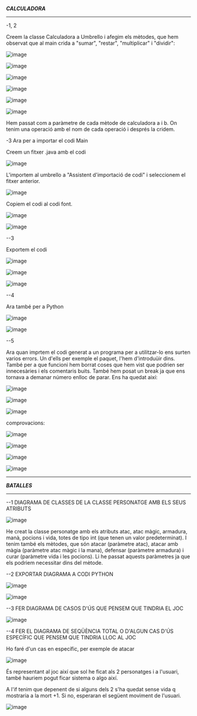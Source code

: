 ***CALCULADORA***

-------------------------------------------------------------------------------------------------------------------------------------------------------

-1, 2

Creem la classe Calculadora a Umbrello i afegim els mètodes, que hem observat que al main crida a "sumar", "restar", "multiplicar" i "dividir":

![image](https://user-images.githubusercontent.com/113586105/234496767-6daaef22-53f0-40df-a68e-a4416865925b.png)

![image](https://user-images.githubusercontent.com/113586105/234497226-20a749e3-2713-48f6-9c1d-4df4bfe33551.png)

![image](https://user-images.githubusercontent.com/113586105/234499093-50ce434b-abff-48e0-833a-9ea1d968a499.png)

![image](https://user-images.githubusercontent.com/113586105/234499137-313b0846-95bf-4496-975f-f371391f0767.png)

![image](https://user-images.githubusercontent.com/113586105/234499159-1752e964-57b8-4a17-8854-cbdea627d855.png)

![image](https://user-images.githubusercontent.com/113586105/234499184-59a34e01-7218-4d14-a38d-b9bed5d7a4c0.png)


Hem passat com a paràmetre de cada mètode de calculadora a i b. On tenim una operació amb el nom de cada operació i després la cridem.

-3 Ara per a importar el codi Main

Creem un fitxer .java amb el codi

![image](https://user-images.githubusercontent.com/113586105/234490412-1fe06367-f16c-46de-b2a8-0bc9493e3e41.png)

L'importem al umbrello a "Assistent d'importació de codi" i seleccionem el fitxer anterior.

![image](https://user-images.githubusercontent.com/113586105/234490441-23def4a4-9305-4daa-8acd-944c9e8c5f94.png)

Copiem el codi al codi font.

![image](https://user-images.githubusercontent.com/113586105/234491387-1d3ca67a-9de2-4f2f-b7d1-3d20407bd938.png)

![image](https://user-images.githubusercontent.com/113586105/234491410-56f05a38-736f-4c4f-8db6-e506a9bc95bc.png)

--3 

Exportem el codi 

![image](https://user-images.githubusercontent.com/113586105/234492293-aea63b55-0fdd-4048-84c5-4ac4ddf7cd7e.png)

![image](https://user-images.githubusercontent.com/113586105/234492429-bb425383-254b-4521-807d-666834140582.png)

![image](https://user-images.githubusercontent.com/113586105/234492985-dabdf8c2-5114-4077-beb5-f21dc2c21b29.png)

--4

Ara també per a Python

![image](https://user-images.githubusercontent.com/113586105/234493511-acc0c9f0-5c3c-447a-811b-045afe357b7a.png)

![image](https://user-images.githubusercontent.com/113586105/234493605-ad43e521-e449-4e89-8770-8fdca39573d3.png)

--5

Ara quan imprtem el codi generat a un programa per a utilitzar-lo ens surten varios errors.
Un d'ells per exemple el paquet, l'hem d'introduüir dins.
També per a que funcioni hem borrat coses que hem vist que podrien ser innecesàries i els comentaris buits.
També hem posat un break ja que ens tornava a demanar número enlloc de parar.
Ens ha quedat així:

![image](https://user-images.githubusercontent.com/113586105/234501746-25cbecb3-3fb2-41cc-9c26-fdd447ba23d6.png)

![image](https://user-images.githubusercontent.com/113586105/234500937-588da64b-c92e-4c04-9ae2-2af1cb60a22c.png)

![image](https://user-images.githubusercontent.com/113586105/234500979-ac1154f8-0e81-4a17-95b7-cba0f12a2565.png)

comprovacions:

![image](https://user-images.githubusercontent.com/113586105/234502099-407719cc-6560-4b2d-b593-180954999758.png)

![image](https://user-images.githubusercontent.com/113586105/234502187-062a6aea-9fd3-4159-8515-6cc91e9a4e6c.png)

![image](https://user-images.githubusercontent.com/113586105/234502345-bcd532bd-9eb6-4171-afe9-18ab1e7b6185.png)

![image](https://user-images.githubusercontent.com/113586105/234502433-59595a85-57b6-4798-8c95-6d98dfc77605.png)


-------------------------------------------------------------------------------------------------------------------------------------------------------

***BATALLES***

-------------------------------------------------------------------------------------------------------------------------------------------------------

--1 DIAGRAMA DE CLASSES DE LA CLASSE PERSONATGE AMB ELS SEUS ATRIBUTS

![image](https://user-images.githubusercontent.com/113586105/236411878-0455f05c-fa2d-4dcb-8965-d3709a636eee.png)

He creat la classe personatge amb els atributs atac, atac màgic, armadura, manà, pocions i vida, totes de tipo int (que tenen un valor predeterminat).
I tenim també els mètodes, que són atacar (paràmetre atac), atacar amb màgia (paràmetre atac màgic i la mana), defensar (paràmetre armadura) i curar (paràmetre vida i les pocions). Li he passat aquests paràmetres ja que els podriem necessitar dins del mètode.

--2 EXPORTAR DIAGRAMA A CODI PYTHON

![image](https://user-images.githubusercontent.com/113586105/236412076-68bc1950-cf9c-4efb-b783-0af56e44bf57.png)

![image](https://user-images.githubusercontent.com/113586105/236412254-864a927a-7cf5-42cb-b0a3-718f666b040b.png)

--3 FER DIAGRAMA DE CASOS D'ÚS QUE PENSEM QUE TINDRIA EL JOC

![image](https://user-images.githubusercontent.com/113586105/234521620-f5db8996-ab4e-4c61-91da-5b67385c44af.png)

--4 FER EL DIAGRAMA DE SEQÜÈNCIA TOTAL O D'ALGUN CAS D'ÚS ESPECÍFIC QUE PENSEM QUE TINDRIA LLOC AL JOC 

Ho faré d'un cas en específic, per exemple de atacar

![image](https://user-images.githubusercontent.com/113586105/236424560-1c3241a6-d69a-43d5-b855-4b7743bb1539.png)

És representant al joc així que sol he ficat als 2 personatges i a l'usuari, també hauriem pogut ficar sistema o algo així.

A l'if tenim que depenent de si alguns dels 2 s'ha quedat sense vida q mostraria a la mort +1. Si no, esperaran el següent moviment de l'usuari.

![image](https://user-images.githubusercontent.com/113586105/236426059-678aa4d2-fbf8-4fe4-8413-f15ac6790ef1.png)


